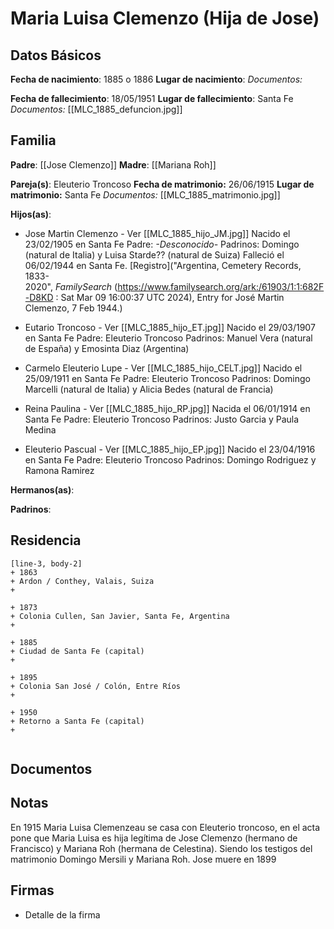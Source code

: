 # Maria Luisa Clemenzo (Hija de Jose)

## Datos Básicos

**Fecha de nacimiento**: 1885 o 1886
**Lugar de nacimiento**:
*Documentos:*

**Fecha de fallecimiento**: 18/05/1951
**Lugar de fallecimiento**: Santa Fe
*Documentos:* [[MLC_1885_defuncion.jpg]]

## Familia

**Padre**: [[Jose Clemenzo]]
**Madre**: [[Mariana Roh]]

**Pareja(s)**: Eleuterio Troncoso
**Fecha de matrimonio:** 26/06/1915
**Lugar de matrimonio:** Santa Fe
*Documentos:* [[MLC_1885_matrimonio.jpg]]

**Hijos(as)**:

- Jose Martin Clemenzo - Ver [[MLC_1885_hijo_JM.jpg]]
	Nacido el 23/02/1905 en Santa Fe
	Padre: *-Desconocido-*
	Padrinos: Domingo (natural de Italia) y Luisa Starde?? (natural de Suiza)
	Falleció el 06/02/1944 en Santa Fe. [Registro]("Argentina, Cemetery Records, 1833-2020", _FamilySearch_ (https://www.familysearch.org/ark:/61903/1:1:682F-D8KD : Sat Mar 09 16:00:37 UTC 2024), Entry for José Martin Clemenzo, 7 Feb 1944.)

- Eutario Troncoso - Ver [[MLC_1885_hijo_ET.jpg]]
	Nacido el 29/03/1907 en Santa Fe
	Padre: Eleuterio Troncoso
	Padrinos: Manuel Vera (natural de España) y Emosinta Diaz (Argentina)

- Carmelo Eleuterio Lupe - Ver [[MLC_1885_hijo_CELT.jpg]]
	Nacido el 25/09/1911 en Santa Fe
	Padre: Eleuterio Troncoso
	Padrinos: Domingo Marcelli (natural de Italia) y Alicia Bedes (natural de Francia)

- Reina Paulina - Ver [[MLC_1885_hijo_RP.jpg]]
	Nacida el 06/01/1914 en Santa Fe
	Padre: Eleuterio Troncoso
	Padrinos: Justo Garcia y Paula Medina

- Eleuterio Pascual - Ver [[MLC_1885_hijo_EP.jpg]]
	Nacido el 23/04/1916 en Santa Fe
	Padre: Eleuterio Troncoso
	Padrinos: Domingo Rodriguez y Ramona Ramirez
	

**Hermanos(as)**:

**Padrinos**:

## Residencia

```timeline
[line-3, body-2]
+ 1863
+ Ardon / Conthey, Valais, Suiza
+ 

+ 1873 
+ Colonia Cullen, San Javier, Santa Fe, Argentina
+
  
+ 1885
+ Ciudad de Santa Fe (capital)
+ 
  
+ 1895
+ Colonia San José / Colón, Entre Ríos
+ 
  
+ 1950
+ Retorno a Santa Fe (capital)
+
    
```

## Documentos


## Notas
En 1915 Maria Luisa Clemenzeau se casa con Eleuterio troncoso, en el acta pone que Maria Luisa es hija legítima de Jose Clemenzo (hermano de Francisco) y Mariana Roh (hermana de Celestina). Siendo los testigos del matrimonio Domingo Mersili y Mariana Roh. Jose muere en 1899

## Firmas
- Detalle de la firma